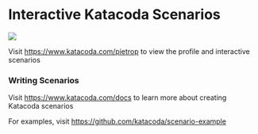 # Interactive Katacoda Scenarios

[![](http://shields.katacoda.com/katacoda/pietrop/count.svg)](https://www.katacoda.com/pietrop "Get your profile on Katacoda.com")

Visit https://www.katacoda.com/pietrop to view the profile and interactive scenarios

### Writing Scenarios
Visit https://www.katacoda.com/docs to learn more about creating Katacoda scenarios

For examples, visit https://github.com/katacoda/scenario-example
